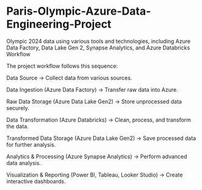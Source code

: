 # Paris-Olympic-Azure-Data-Engineering-Project
Olympic 2024 data using various tools and technologies, including Azure Data Factory, Data Lake Gen 2, Synapse Analytics, and Azure Databricks
Workflow


The project workflow follows this sequence:

Data Source → Collect data from various sources.

Data Ingestion (Azure Data Factory) → Transfer raw data into Azure.

Raw Data Storage (Azure Data Lake Gen2) → Store unprocessed data securely.

Data Transformation (Azure Databricks) → Clean, process, and transform the data.

Transformed Data Storage (Azure Data Lake Gen2) → Save processed data for further analysis.

Analytics & Processing (Azure Synapse Analytics) → Perform advanced data analysis.

Visualization & Reporting (Power BI, Tableau, Looker Studio) → Create interactive dashboards.
